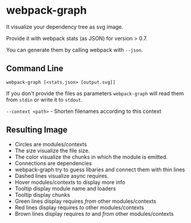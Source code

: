 # webpack-graph

It visualize your dependency tree as svg image.

Provide it with webpack stats (as JSON) for version > 0.7.

You can generate them by calling webpack with `--json`.

## Command Line

`webpack-graph [<stats.json> [output.svg]]`

If you don't provide the files as parameters `webpack-graph` will read them from `stdin` or write it to `stdout`.

`--context <path>` - Shorten filenames according to this context

## Resulting Image

* Circles are modules/contexts
 * The size visualize the file size.
 * The color visualize the chunks in which the module is emitted.
* Connections are dependencies
 * webpack-graph try to guess libaries and connect them with thin lines
 * Dashed lines visualize async requires.
* Hover modules/contexts to display more info
 * Tooltip display module name and loaders
 * Tooltip display chunks
 * Green lines display requires *from* other modules/contexts
 * Red lines display requires *to* other modules/contexts
 * Brown lines display requires *to* and *from* other modules/contexts

